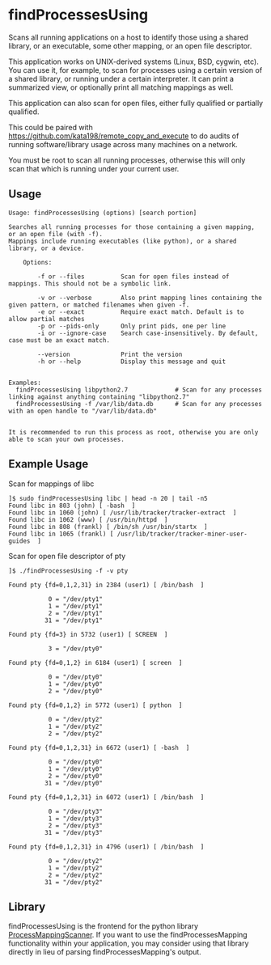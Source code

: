 # findProcessesUsing
Scans all running applications on a host to identify those using a shared library, or an executable, some other mapping, or an open file descriptor.


This application works on UNIX-derived systems (Linux, BSD, cygwin, etc). You can use it, for example, to scan for processes using a certain version of a shared library, or running under a certain interpreter. It can print a summarized view, or optionally print all matching mappings as well.

This application can also scan for open files, either fully qualified or partially qualified.

This could be paired with https://github.com/kata198/remote_copy_and_execute to do audits of running software/library usage across many machines on a network.


You must be root to scan all running processes, otherwise this will only scan that which is running under your current user.


Usage
-----
	Usage: findProcessesUsing (options) [search portion]

	Searches all running processes for those containing a given mapping, or an open file (with -f).
	Mappings include running executables (like python), or a shared library, or a device.

		Options:

			-f or --files          Scan for open files instead of mappings. This should not be a symbolic link.

			-v or --verbose        Also print mapping lines containing the given pattern, or matched filenames when given -f.
			-e or --exact          Require exact match. Default is to allow partial matches
			-p or --pids-only      Only print pids, one per line
			-i or --ignore-case    Search case-insensitively. By default, case must be an exact match.

			--version              Print the version
			-h or --help           Display this message and quit


	Examples:
	  findProcessesUsing libpython2.7             # Scan for any processes linking against anything containing "libpython2.7"
	  findProcessesUsing -f /var/lib/data.db      # Scan for any processes with an open handle to "/var/lib/data.db"


	It is recommended to run this process as root, otherwise you are only able to scan your own processes.


Example Usage
-------------

Scan for mappings of libc


	]$ sudo findProcessesUsing libc | head -n 20 | tail -n5
	Found libc in 803 (john) [ -bash  ]
	Found libc in 1060 (john) [ /usr/lib/tracker/tracker-extract  ]
	Found libc in 1062 (www) [ /usr/bin/httpd  ]
	Found libc in 808 (frankl) [ /bin/sh /usr/bin/startx  ]
	Found libc in 1065 (frankl) [ /usr/lib/tracker/tracker-miner-user-guides  ]


Scan for open file descriptor of pty


	]$ ./findProcessesUsing -f -v pty

	Found pty {fd=0,1,2,31} in 2384 (user1) [ /bin/bash  ]

			   0 = "/dev/pty1"
			   1 = "/dev/pty1"
			   2 = "/dev/pty1"
			  31 = "/dev/pty1"

	Found pty {fd=3} in 5732 (user1) [ SCREEN  ]

			   3 = "/dev/pty0"

	Found pty {fd=0,1,2} in 6184 (user1) [ screen  ]

			   0 = "/dev/pty0"
			   1 = "/dev/pty0"
			   2 = "/dev/pty0"

	Found pty {fd=0,1,2} in 5772 (user1) [ python  ]

			   0 = "/dev/pty2"
			   1 = "/dev/pty2"
			   2 = "/dev/pty2"

	Found pty {fd=0,1,2,31} in 6672 (user1) [ -bash  ]

			   0 = "/dev/pty0"
			   1 = "/dev/pty0"
			   2 = "/dev/pty0"
			  31 = "/dev/pty0"

	Found pty {fd=0,1,2,31} in 6072 (user1) [ /bin/bash  ]

			   0 = "/dev/pty3"
			   1 = "/dev/pty3"
			   2 = "/dev/pty3"
			  31 = "/dev/pty3"

	Found pty {fd=0,1,2,31} in 4796 (user1) [ /bin/bash  ]

			   0 = "/dev/pty2"
			   1 = "/dev/pty2"
			   2 = "/dev/pty2"
			  31 = "/dev/pty2"

Library
-------

findProcessesUsing is the frontend for the python library [ProcessMappingScanner](https://github.com/kata198/ProcessMappingScanner). If you want to use the findProcessesMapping functionality within your application, you may consider using that library directly in lieu of parsing findProcessesMapping's output.
